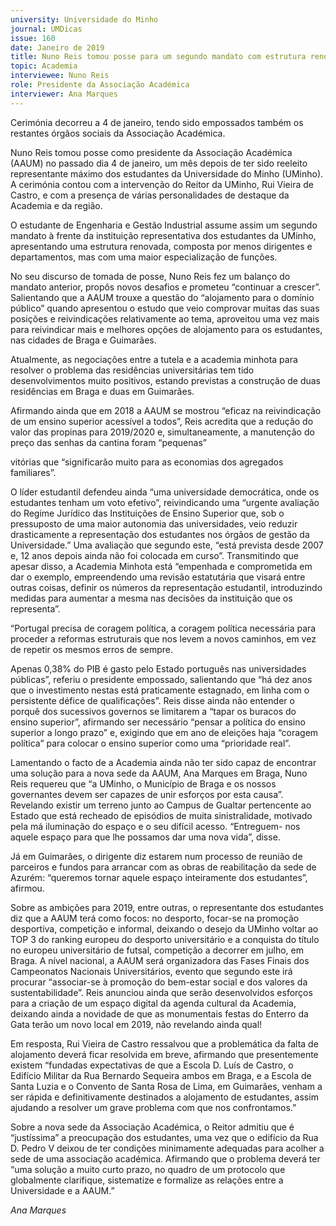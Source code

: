 ```yaml
---
university: Universidade do Minho
journal: UMDicas 
issue: 160
date: Janeiro de 2019
title: Nuno Reis tomou posse para um segundo mandato com estrutura renovada
topic: Academia
interviewee: Nuno Reis
role: Presidente da Associação Académica
interviewer: Ana Marques
---
```



Cerimónia decorreu a 4 de janeiro, tendo sido empossados também os restantes órgãos sociais da Associação Académica.

Nuno Reis tomou posse como presidente da Associação Académica (AAUM) no passado dia 4 de janeiro, um mês depois de ter sido reeleito representante máximo dos estudantes da Universidade do Minho (UMinho). A cerimónia contou com a intervenção do Reitor da UMinho, Rui Vieira de Castro, e com a presença de várias personalidades de destaque da Academia e da região.

O estudante de Engenharia e Gestão Industrial assume assim um segundo mandato à frente da instituição representativa dos estudantes da UMinho, apresentando uma estrutura renovada, composta por menos dirigentes e departamentos, mas com uma maior especialização de funções.

No seu discurso de tomada de posse, Nuno Reis fez um balanço do mandato anterior, propôs novos desafios e prometeu “continuar a crescer”. Salientando que a AAUM trouxe a questão do “alojamento para o domínio público” quando apresentou o estudo que veio comprovar muitas das suas posições e reivindicações relativamente ao tema, aproveitou uma vez mais para reivindicar mais e melhores opções de alojamento para os estudantes, nas cidades de Braga e Guimarães.

Atualmente, as negociações entre a tutela e a academia minhota para resolver o problema das residências universitárias tem tido desenvolvimentos muito positivos, estando previstas a construção de duas residências em Braga e duas em Guimarães.

Afirmando ainda que em 2018 a AAUM se mostrou “eficaz na reivindicação de um ensino superior acessível a todos”, Reis acredita que a redução do valor das propinas para 2019/2020 e, simultaneamente, a manutenção do preço das senhas da cantina foram “pequenas”

vitórias que “significarão muito para as economias dos agregados familiares”.

O líder estudantil defendeu ainda “uma universidade democrática, onde os estudantes tenham um voto efetivo”, reivindicando uma “urgente avaliação do Regime Jurídico das Instituições de Ensino Superior que, sob o pressuposto de uma maior autonomia das universidades, veio reduzir drasticamente a representação dos estudantes nos órgãos de gestão da Universidade.” Uma avaliação que segundo este, “está prevista desde 2007 e, 12 anos depois ainda não foi colocada em curso”. Transmitindo que apesar disso, a Academia Minhota está “empenhada e comprometida em dar o exemplo, empreendendo uma revisão estatutária que visará entre outras coisas, definir os números da representação estudantil, introduzindo medidas para aumentar a mesma nas decisões da instituição que os representa”.

“Portugal precisa de coragem política, a coragem política necessária para proceder a reformas estruturais que nos levem a novos caminhos, em vez de repetir os mesmos erros de sempre.

Apenas 0,38% do PIB é gasto pelo Estado português nas universidades públicas”, referiu o presidente empossado, salientando que “há dez anos que o investimento nestas está praticamente estagnado, em linha com o persistente défice de qualificações”. Reis disse ainda não entender o porquê dos sucessivos governos se limitarem a “tapar os buracos do ensino superior”, afirmando ser necessário “pensar a política do ensino superior a longo prazo” e, exigindo que em ano de eleições haja “coragem política” para colocar o ensino superior como uma “prioridade real”.

Lamentando o facto de a Academia ainda não ter sido capaz de encontrar uma solução para a nova sede da AAUM, Ana Marques em Braga, Nuno Reis requereu que “a UMinho, o Município de Braga e os nossos governantes devem ser capazes de unir esforços por esta causa”. Revelando existir um terreno junto ao Campus de Gualtar pertencente ao Estado que está recheado de episódios de muita sinistralidade, motivado pela má iluminação do espaço e o seu difícil acesso. “Entreguem- nos aquele espaço para que lhe possamos dar uma nova vida”, disse.

Já em Guimarães, o dirigente diz estarem num processo de reunião de parceiros e fundos para arrancar com as obras de reabilitação da sede de Azurém: “queremos tornar aquele espaço inteiramente dos estudantes”, afirmou.

Sobre as ambições para 2019, entre outras, o representante dos estudantes diz que a AAUM terá como focos: no desporto, focar-se na promoção desportiva, competição e informal, deixando o desejo da UMinho voltar ao TOP 3 do ranking europeu do desporto universitário e a conquista do título no europeu universitário de futsal, competição a decorrer em julho, em Braga. A nível nacional, a AAUM será organizadora das Fases Finais dos Campeonatos Nacionais Universitários, evento que segundo este irá procurar “associar-se à promoção do bem-estar social e dos valores da sustentabilidade”. Reis anunciou ainda que serão desenvolvidos esforços para a criação de um espaço digital da agenda cultural da Academia, deixando ainda a novidade de que as monumentais festas do Enterro da Gata terão um novo local em 2019, não revelando ainda qual!

Em resposta, Rui Vieira de Castro ressalvou que a problemática da falta de alojamento deverá ficar resolvida em breve, afirmando que presentemente existem “fundadas expectativas de que a Escola D. Luís de Castro, o Edifício Militar da Rua Bernardo Sequeira ambos em Braga, e a Escola de Santa Luzia e o Convento de Santa Rosa de Lima, em Guimarães, venham a ser rápida e definitivamente destinados a alojamento de estudantes, assim ajudando a resolver um grave problema com que nos confrontamos.”

Sobre a nova sede da Associação Académica, o Reitor admitiu que é “justíssima” a preocupação dos estudantes, uma vez que o edifício da Rua D. Pedro V deixou de ter condições minimamente adequadas para acolher a sede de uma associação académica. Afirmando que o problema deverá ter “uma solução a muito curto prazo, no quadro de um protocolo que globalmente clarifique, sistematize e formalize as relações entre a Universidade e a AAUM.”

*Ana Marques*